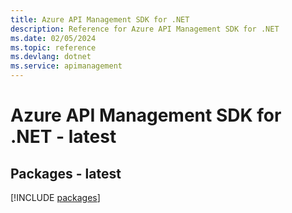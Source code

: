 ```yaml
---
title: Azure API Management SDK for .NET
description: Reference for Azure API Management SDK for .NET
ms.date: 02/05/2024
ms.topic: reference
ms.devlang: dotnet
ms.service: apimanagement
---
```

# Azure API Management SDK for .NET - latest
## Packages - latest
[!INCLUDE [packages](api-management-index.md)]